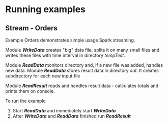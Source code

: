 # Running examples
## Stream - Orders
Example Orders demonstrates simple usage Spark streaming.

Module _**WriteData**_ creates "big" data file, splits it on 
many small files and writes these files with time 
interval in directory _tempTest_.

Module _**ReadData**_ monitors directory and, if a new file
was added, handles new data. Module _**ReadData**_ stores
result data in directory _out_. It creates subdirectory for
each new input file  

Module _**ReadResult**_ reads and handles result data - calculates
totals and prints them on console.

To run the example
1. Start _**ReadData**_ and immediately start _**WriteData**_
1. After _**WriteData**_ and _**ReadData**_ finished run _**ReadResult**_ 
 